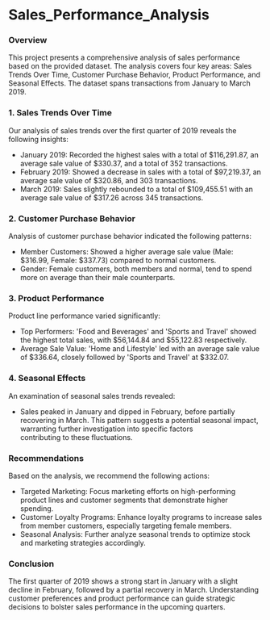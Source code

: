 # Sales_Performance_Analysis


### Overview

This project presents a comprehensive analysis of sales performance based on the provided dataset. The analysis covers four key areas: Sales Trends Over Time, Customer Purchase Behavior, Product Performance, and Seasonal Effects. The dataset spans transactions from January to March 2019.


### 1. Sales Trends Over Time

Our analysis of sales trends over the first quarter of 2019 reveals the following insights:
  - January 2019: Recorded the highest sales with a total of $116,291.87, an average sale value of $330.37, and a total of 352 transactions.
  - February 2019: Showed a decrease in sales with a total of $97,219.37, an average sale value of $320.86, and 303 transactions.
  - March 2019: Sales slightly rebounded to a total of $109,455.51 with an average sale value of $317.26 across 345 transactions.
 

### 2. Customer Purchase Behavior

Analysis of customer purchase behavior indicated the following patterns:
  - Member Customers: Showed a higher average sale value (Male: $316.99, Female: $337.73) compared to normal customers.
  - Gender: Female customers, both members and normal, tend to spend more on average than their male counterparts.


### 3. Product Performance

Product line performance varied significantly:
  - Top Performers: 'Food and Beverages' and 'Sports and Travel' showed the highest total sales, with $56,144.84 and $55,122.83 respectively.
  - Average Sale Value: 'Home and Lifestyle' led with an average sale value of $336.64, closely followed by 'Sports and Travel' at $332.07.


### 4. Seasonal Effects

An examination of seasonal sales trends revealed:
  - Sales peaked in January and dipped in February, before partially recovering in March. This pattern suggests a potential seasonal impact, warranting further investigation into specific factors       
    contributing to these fluctuations.


### Recommendations

Based on the analysis, we recommend the following actions:
  - Targeted Marketing: Focus marketing efforts on high-performing product lines and customer segments that demonstrate higher spending.
  - Customer Loyalty Programs: Enhance loyalty programs to increase sales from member customers, especially targeting female members.
  - Seasonal Analysis: Further analyze seasonal trends to optimize stock and marketing strategies accordingly.


### Conclusion

The first quarter of 2019 shows a strong start in January with a slight decline in February, followed by a partial recovery in March. Understanding customer preferences and product performance can guide strategic decisions to bolster sales performance in the upcoming quarters.
